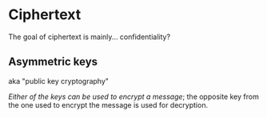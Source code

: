 # Ciphertext

The goal of ciphertext is mainly... confidentiality?

## Asymmetric keys

aka "public key cryptography"

*Either of the keys can be used to encrypt a message*; the opposite key from the one used to encrypt the message is used for decryption.
